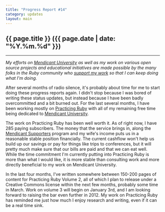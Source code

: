 ```yaml
---
title: "Progress Report #14"
category: updates
layout: main
---
```


## {{ page.title }} ({{ page.date | date: "%Y.%m.%d" }})

<hr>


_My efforts on [Mendicant University](http://university.rubymendicant.com) as well as my work on various open source projects and educational initiatives are made possible by the many folks in the Ruby community who [support my work](/support.html) so that I can keep doing what I'm doing._

After several months of radio silence, it's probably about time for me to start doing these progress reports again. I didn't stop because I was bored of writing these status updates, but instead because I have been badly overcommitted and a bit burned out. For the last several months, I have been working mostly on [Practicing Ruby](http://practicingruby.com) with all of my remaining free time being dedicated to [Mendicant University](http://mendicantuniversity.org).

The work on Practicing Ruby has been well worth it. As of right now, I have 285 paying subscribers. The money that the service brings in, along the [Mendicant Supporters](http://majesticseacreature.com/network.html) program and my wife's income puts us in a reasonable stable position financially. The current cashflow won't help us build up our savings or pay for things like trips to conferences, but it will pretty much make sure that our bills are paid and that we can eat well. While the time commitment I'm currently putting into Practicing Ruby is more than what I would like, it is more stable than consulting work and more directly beneficial to my work on Mendicant University.

In the last four months, I've written somewhere between 150-200 pages of content for Practicing Ruby Volume 2, all of which I plan to release under a Creative Commons license within the next few months, probably some time in March. Work on volume 3 will begin on January 3rd, and I am looking forward to raising the bar even further in 2012. My work on Practicing Ruby has reminded me just how much I enjoy research and writing, even if it can be a real time sink.  
